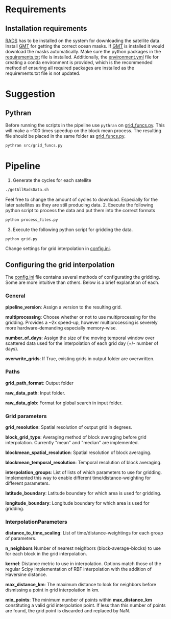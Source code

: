 # Requirements

## Installation requirements
[RADS](https://github.com/remkos/rads) has to be installed on the system for downloading the satellite data. Install [GMT](https://www.generic-mapping-tools.org/) for getting the correct ocean masks. If [GMT](https://www.generic-mapping-tools.org/) is installed it would download the masks automatically. Make sure the python packages in the [requirements.txt](requirements.txt) file is installed. Additionally, the [environment.yml](environment.yml) file for creating a conda environment is provided, which is the recommended method of ensuring all required packages are installed as the requirements.txt file is not updated.


# Suggestion

## Pythran
Before running the scripts in the pipeline use ```pythran``` on  [grid_funcs.py](src/grid_funcs.py). This will make a ~100 times speedup on the block mean process. The resulting file should be placed in the same folder as [grid_funcs.py](src/grid_funcs.py).
```bash
pythran src/grid_funcs.py
```

# Pipeline
1. Generate the cycles for each satellite
```bash
./getAllRadsData.sh
```
Feel free to change the amount of cycles to download. Especially for the later satellites as they are still producing data.
2. Execute the following python script to process the data and put them into the correct formats
```python
python process_files.py
```
3. Execute the following python script for gridding the data.
```python
python grid.py
```
Change settings for grid interpolation in [config.ini](config.ini).

## Configuring the grid interpolation
The [config.ini](config.ini) file contains several methods of configurating the gridding. Some are more intuitive than others. Below is a brief explanation of each.

### General
**pipeline_version**: Assign a version to the resulting grid.

**multiprocessing**: Choose whether or not to use multiprocessing for the gridding. Provides a ~2x speed-up, however multiprocessing is severely more hardware-demanding especially memory-wise.

**number_of_days**: Assign the size of the moving temporal window over scattered data used for the interpolation of each grid day (+/- number of days).

**overwrite_grids**: If True, existing grids in output folder are overwritten.

### Paths
**grid_path_format**: Output folder

**raw_data_path**: Input folder.

**raw_data_glob**: Format for global search in input folder.

### Grid parameters
**grid_resolution**: Spatial resolution of output grid in degrees.

**block_grid_type**: Averaging method of block averaging before grid interpolation. Currently "mean" and "median" are implemented.

**blockmean_spatial_resolution**: Spatial resolution of block averaging.

**blockmean_temporal_resolution**: Temporal resolution of block averaging.

**interpolation_groups**: List of lists of which parameters to use for gridding. Implemented this way to enable different time/distance-weighting for different parameters.

**latitude_boundary**: Latitude boundary for which area is used for gridding.

**longitude_boundary**: Longitude boundary for which area is used for gridding.

### InterpolationParameters
**distance_to_time_scaling**: List of time/distance-weightings for each group of parameters.

**n_neighbors** Number of nearest neighbors (block-average-blocks) to use for each block in the grid interpolation.

**kernel**: Distance metric to use in interpolation. Options match those of the regular Scipy implementation of RBF interpolation with the addition of Haversine distance.

**max_distance_km**: The maximum distance to look for neighbors before dismissing a point in grid interpolation in km.

**min_points**: The minimum number of points within **max_distance_km** constituting a valid grid interpolation point. If less than this number of points are found, the grid point is discarded and replaced by NaN.
